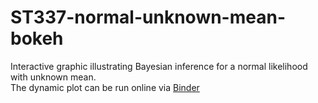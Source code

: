 # ST337-normal-unknown-mean-bokeh
Interactive graphic illustrating Bayesian inference for a normal likelihood with unknown mean.\
The dynamic plot can be run online via [Binder](https://mybinder.org/v2/gh/jhoussineau/ST337-normal-unknown-mean-bokeh/main?urlpath=/proxy/5006/bokeh-app)
